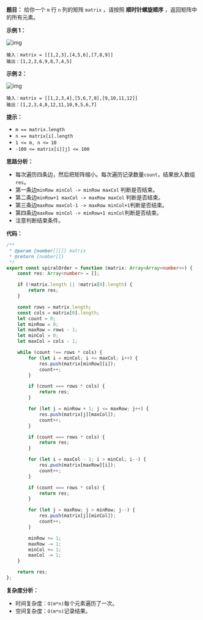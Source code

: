 

**题目：** 给你一个 `m` 行 `n` 列的矩阵 `matrix` ，请按照 **顺时针螺旋顺序** ，返回矩阵中的所有元素。

 

**示例 1：**

![img](https://assets.leetcode.com/uploads/2020/11/13/spiral1.jpg)

```
输入：matrix = [[1,2,3],[4,5,6],[7,8,9]]
输出：[1,2,3,6,9,8,7,4,5]
```

**示例 2：**

![img](https://assets.leetcode.com/uploads/2020/11/13/spiral.jpg)

```
输入：matrix = [[1,2,3,4],[5,6,7,8],[9,10,11,12]]
输出：[1,2,3,4,8,12,11,10,9,5,6,7]
```

 

**提示：**

- `m == matrix.length`
- `n == matrix[i].length`
- `1 <= m, n <= 10`
- `-100 <= matrix[i][j] <= 100`

**思路分析：**

- 每次遍历四条边，然后把矩阵缩小。每次遍历记录数量`count`，结果放入数组`res`。
- 第一条边`minRow minCol -> minRow maxCol` 判断是否结束。
- 第二条边`minRow+1 maxCol -> maxRow maxCol` 判断是否结束。
- 第三条边`maxRow maxCol-1 -> maxRow minCol+1`判断是否结束。
- 第四条边`maxRow minCol -> minRow+1 minCol`判断是否结束。
- 注意判断结束条件。

**代码：**

```typescript
/**
 * @param {number[][]} matrix
 * @return {number[]}
 */
export const spiralOrder = function (matrix: Array<Array<number>>) {
    const res: Array<number> = [];

    if (!matrix.length || !matrix[0].length) {
        return res;
    }

    const rows = matrix.length;
    const cols = matrix[0].length;
    let count = 0;
    let minRow = 0;
    let maxRow = rows - 1;
    let minCol = 0;
    let maxCol = cols - 1;

    while (count !== rows * cols) {
        for (let i = minCol; i <= maxCol; i++) {
            res.push(matrix[minRow][i]);
            count++;
        }

        if (count === rows * cols) {
            return res;
        }

        for (let j = minRow + 1; j <= maxRow; j++) {
            res.push(matrix[j][maxCol]);
            count++;
        }

        if (count === rows * cols) {
            return res;
        }

        for (let i = maxCol - 1; i > minCol; i--) {
            res.push(matrix[maxRow][i]);
            count++;
        }

        if (count === rows * cols) {
            return res;
        }

        for (let j = maxRow; j > minRow; j--) {
            res.push(matrix[j][minCol]);
            count++;
        }

        minRow += 1;
        maxRow -= 1;
        minCol += 1;
        maxCol -= 1;
    }

    return res;
};
```

**复杂度分析：**

- 时间复杂度：`O(m*n)`每个元素遍历了一次。
- 空间复杂度：`O(m*n)`记录结果。